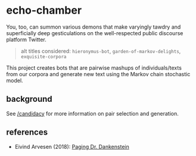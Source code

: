 # echo-chamber

You, too, can summon various demons that make varyingly tawdry and superficially deep gesticulations on the well-respected public discourse platform Twitter.

>alt titles considered: `hieronymus-bot`, `garden-of-markov-delights`, `exquisite-corpora`

This project creates bots that are pairwise mashups of individuals/texts from our corpora and generate new text using the Markov chain stochastic model.

## background

See [/candidacy](./candidacy) for more information on pair selection and generation.

## references

* Eivind Arvesen (2018): [Paging Dr. Dankenstein](https://www.eivindarvesen.com/blog/2018/06/20/paging-dr--dankenstein)